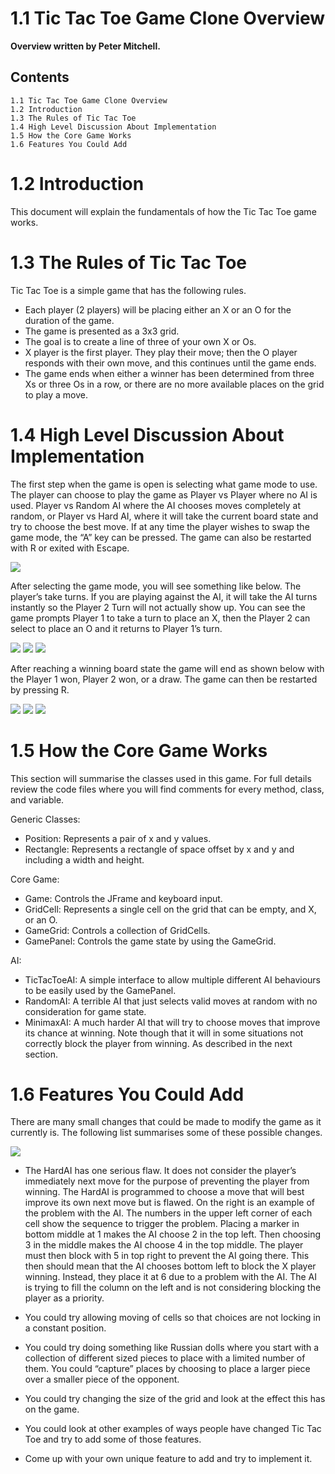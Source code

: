 # 1.1 Tic Tac Toe Game Clone Overview

**Overview written by Peter Mitchell.**

## Contents

```
1.1 Tic Tac Toe Game Clone Overview 
1.2 Introduction 
1.3 The Rules of Tic Tac Toe
1.4 High Level Discussion About Implementation 
1.5 How the Core Game Works 
1.6 Features You Could Add
```
# 1.2 Introduction

This document will explain the fundamentals of how the Tic Tac Toe game works.

# 1.3 The Rules of Tic Tac Toe

Tic Tac Toe is a simple game that has the following rules.

- Each player (2 players) will be placing either an X or an O for the duration of the game.
- The game is presented as a 3x3 grid.
- The goal is to create a line of three of your own X or Os.
- X player is the first player. They play their move; then the O player responds with their own
    move, and this continues until the game ends.
- The game ends when either a winner has been determined from three Xs or three Os in a row,
    or there are no more available places on the grid to play a move.

# 1.4 High Level Discussion About Implementation

The first step when the game is open is selecting what game mode to use. The player can choose to
play the game as Player vs Player where no AI is used. Player vs Random AI where the AI chooses
moves completely at random, or Player vs Hard AI, where it will take the current board state and try
to choose the best move. If at any time the player wishes to swap the game mode, the “A” key can be
pressed. The game can also be restarted with R or exited with Escape.

<img src="./images/Picture1.jpg">

After selecting the game mode, you will see something like below. The player’s take turns. If you are
playing against the AI, it will take the AI turns instantly so the Player 2 Turn will not actually show up.
You can see the game prompts Player 1 to take a turn to place an X, then the Player 2 can select to
place an O and it returns to Player 1’s turn.

<img src="./images/Picture2.jpg"> <img src="./images/Picture3.jpg"> <img src="./images/Picture4.jpg">

After reaching a winning board state the game will end as shown below with the Player 1 won, Player
2 won, or a draw. The game can then be restarted by pressing R.

<img src="./images/Picture5.jpg"> <img src="./images/Picture6.jpg"> <img src="./images/Picture7.jpg">

# 1.5 How the Core Game Works

This section will summarise the classes used in this game. For full details review the code files where
you will find comments for every method, class, and variable.

Generic Classes:

- Position: Represents a pair of x and y values.
- Rectangle: Represents a rectangle of space offset by x and y and including a width and height.

Core Game:

- Game: Controls the JFrame and keyboard input.
- GridCell: Represents a single cell on the grid that can be empty, and X, or an O.
- GameGrid: Controls a collection of GridCells.
- GamePanel: Controls the game state by using the GameGrid.

AI:

- TicTacToeAI: A simple interface to allow multiple different AI behaviours to be easily used by
    the GamePanel.
- RandomAI: A terrible AI that just selects valid moves at random with no consideration for
    game state.
- MinimaxAI: A much harder AI that will try to choose moves that improve its chance at winning.
    Note though that it will in some situations not correctly block the player from winning. As
    described in the next section.

# 1.6 Features You Could Add

There are many small changes that could be made to modify the game as it currently is. The following
list summarises some of these possible changes.

<img src="./images/Picture8.jpg">

- The HardAI has one serious flaw. It does not
    consider the player’s immediately next move for
    the purpose of preventing the player from winning.
    The HardAI is programmed to choose a move that
    will best improve its own next move but is flawed.
    On the right is an example of the problem with the
    AI. The numbers in the upper left corner of each cell
    show the sequence to trigger the problem. Placing
    a marker in bottom middle at 1 makes the AI choose
    2 in the top left. Then choosing 3 in the middle
    makes the AI choose 4 in the top middle. The player
    must then block with 5 in top right to prevent the AI
    going there. This then should mean that the AI
    chooses bottom left to block the X player winning.
    Instead, they place it at 6 due to a problem with the
    AI. The AI is trying to fill the column on the left and
    is not considering blocking the player as a priority.


- You could try allowing moving of cells so that choices are not locking in a constant position.
- You could try doing something like Russian dolls where you start with a collection of different
    sized pieces to place with a limited number of them. You could “capture” places by choosing
    to place a larger piece over a smaller piece of the opponent.
- You could try changing the size of the grid and look at the effect this has on the game.
- You could look at other examples of ways people have changed Tic Tac Toe and try to add
    some of those features.
- Come up with your own unique feature to add and try to implement it.


